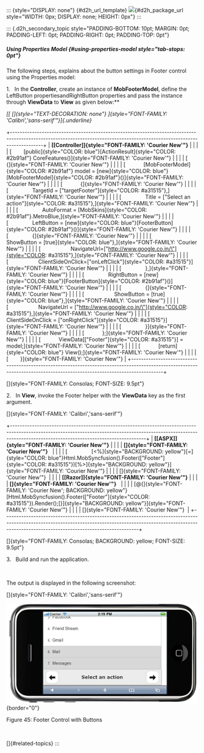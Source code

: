 ::: {style="DISPLAY: none"}
[](ms-xhelp:///?Id=d2h_url_template){#d2h_url_template} ![](!package_url!){#d2h_package_url style="WIDTH: 0px; DISPLAY: none; HEIGHT: 0px"}
:::

::: {.d2h_secondary_topic style="PADDING-BOTTOM: 10pt; MARGIN: 0pt; PADDING-LEFT: 0pt; PADDING-RIGHT: 0pt; PADDING-TOP: 0pt"}
##### Using Properties Model {#using-properties-model style="tab-stops: 0pt"}

The following steps, explains about the button settings in Footer control using the Properties model:

1.   In the **Controller**, create an instance of **MobFooterModel**, define the LeftButton propertiesandRightButton properties and pass the instance through **ViewData** to **View** as given below:**

*[[ []{style="TEXT-DECORATION: none"} ]{style="FONT-FAMILY: 'Calibri','sans-serif'"}]{.underline}*  

+-------------------------------------------------------------------------------------------------------------------------------------------------------------------------+
| **[\[Controller\]]{style="FONT-FAMILY: 'Courier New'"}**                                                                                                                |
|                                                                                                                                                                         |
| [        [public]{style="COLOR: blue"}[ActionResult]{style="COLOR: #2b91af"} CoreFeatures()]{style="FONT-FAMILY: 'Courier New'"}                                        |
|                                                                                                                                                                         |
| [        {]{style="FONT-FAMILY: 'Courier New'"}                                                                                                                         |
|                                                                                                                                                                         |
| [            [MobFooterModel]{style="COLOR: #2b91af"} model = [new]{style="COLOR: blue"}[MobFooterModel]{style="COLOR: #2b91af"}()]{style="FONT-FAMILY: 'Courier New'"} |
|                                                                                                                                                                         |
| [            {]{style="FONT-FAMILY: 'Courier New'"}                                                                                                                     |
|                                                                                                                                                                         |
| [                TargetId = [\"targetFooter\"]{style="COLOR: #a31515"},]{style="FONT-FAMILY: 'Courier New'"}                                                            |
|                                                                                                                                                                         |
| [                Title = [\"Select an action\"]{style="COLOR: #a31515"},]{style="FONT-FAMILY: 'Courier New'"}                                                           |
|                                                                                                                                                                         |
| [                AutoFormat = [MobSkins]{style="COLOR: #2b91af"}.MetroBlue,]{style="FONT-FAMILY: 'Courier New'"}                                                        |
|                                                                                                                                                                         |
| [                LeftButton = [new]{style="COLOR: blue"}[FooterButton]{style="COLOR: #2b91af"}()]{style="FONT-FAMILY: 'Courier New'"}                                   |
|                                                                                                                                                                         |
| [                {]{style="FONT-FAMILY: 'Courier New'"}                                                                                                                 |
|                                                                                                                                                                         |
| [                    ShowButton = [true]{style="COLOR: blue"},]{style="FONT-FAMILY: 'Courier New'"}                                                                     |
|                                                                                                                                                                         |
| [                    NavigateUrl=[\"http://www.google.co.in/\"]{style="COLOR: #a31515"},]{style="FONT-FAMILY: 'Courier New'"}                                           |
|                                                                                                                                                                         |
| [                    ClientSideOnClick=[\"onLeftClick\"]{style="COLOR: #a31515"}]{style="FONT-FAMILY: 'Courier New'"}                                                   |
|                                                                                                                                                                         |
| [                },]{style="FONT-FAMILY: 'Courier New'"}                                                                                                                |
|                                                                                                                                                                         |
| [                RightButton = [new]{style="COLOR: blue"}[FooterButton]{style="COLOR: #2b91af"}()]{style="FONT-FAMILY: 'Courier New'"}                                  |
|                                                                                                                                                                         |
| [                {]{style="FONT-FAMILY: 'Courier New'"}                                                                                                                 |
|                                                                                                                                                                         |
| [                    ShowButton = [true]{style="COLOR: blue"},]{style="FONT-FAMILY: 'Courier New'"}                                                                     |
|                                                                                                                                                                         |
| [                    NavigateUrl = [\"http://www.google.co.in/\"]{style="COLOR: #a31515"},]{style="FONT-FAMILY: 'Courier New'"}                                         |
|                                                                                                                                                                         |
| [                    ClientSideOnClick = [\"onRightClick\"]{style="COLOR: #a31515"}]{style="FONT-FAMILY: 'Courier New'"}                                                |
|                                                                                                                                                                         |
| [                }]{style="FONT-FAMILY: 'Courier New'"}                                                                                                                 |
|                                                                                                                                                                         |
| [            };]{style="FONT-FAMILY: 'Courier New'"}                                                                                                                    |
|                                                                                                                                                                         |
| [            ViewData\[[\"Footer\"]{style="COLOR: #a31515"}\] = model;]{style="FONT-FAMILY: 'Courier New'"}                                                             |
|                                                                                                                                                                         |
| [            [return]{style="COLOR: blue"} View();]{style="FONT-FAMILY: 'Courier New'"}                                                                                 |
|                                                                                                                                                                         |
| [        }]{style="FONT-FAMILY: 'Courier New'"}                                                                                                                         |
+-------------------------------------------------------------------------------------------------------------------------------------------------------------------------+

[]{style="FONT-FAMILY: Consolas; FONT-SIZE: 9.5pt"} 

2.   In **View**, invoke the Footer helper with the **ViewData** key as the first argument.

[]{style="FONT-FAMILY: 'Calibri','sans-serif'"} 

+-------------------------------------------------------------------------------------------------------------------------------------------------------------------------------------------------------------------+
| **[\[ASPX\]]{style="FONT-FAMILY: 'Courier New'"}**                                                                                                                                                                |
|                                                                                                                                                                                                                   |
| **[]{style="FONT-FAMILY: 'Courier New'"}**                                                                                                                                                                        |
|                                                                                                                                                                                                                   |
| [                [\<%]{style="BACKGROUND: yellow"}[=]{style="COLOR: blue"}Html.MobSyncfusion().Footer([\"Footer\"]{style="COLOR: #a31515"})[%\>]{style="BACKGROUND: yellow"}]{style="FONT-FAMILY: 'Courier New'"} |
|                                                                                                                                                                                                                   |
| []{style="FONT-FAMILY: 'Courier New'"}                                                                                                                                                                            |
|                                                                                                                                                                                                                   |
| **[\[Razor\]]{style="FONT-FAMILY: 'Courier New'"}**                                                                                                                                                               |
|                                                                                                                                                                                                                   |
| **[]{style="FONT-FAMILY: 'Courier New'"}**                                                                                                                                                                        |
|                                                                                                                                                                                                                   |
| [\@{]{style="FONT-FAMILY: 'Courier New'; BACKGROUND: yellow"} [Html.MobSyncfusion().Footer([\"Footer\"]{style="COLOR: #a31515"}).Render();[}]{style="BACKGROUND: yellow"}]{style="FONT-FAMILY: 'Courier New'"}    |
|                                                                                                                                                                                                                   |
| []{style="FONT-FAMILY: 'Courier New'"}                                                                                                                                                                            |
+-------------------------------------------------------------------------------------------------------------------------------------------------------------------------------------------------------------------+

[]{style="FONT-FAMILY: Consolas; BACKGROUND: yellow; FONT-SIZE: 9.5pt"} 

3.   Build and run the application.

 

The output is displayed in the following screenshot:

[]{style="FONT-FAMILY: 'Calibri','sans-serif'"} 

![](ImagesExt/image103_119.jpg){border="0"}

Figure 45: Footer Control with Buttons

 

[]{#related-topics}
:::
